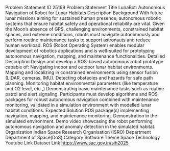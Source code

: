 Problem Statement ID 25169 Problem Statement Title LunaBot: Autonomous Navigation of Robot for Lunar Habitats Description Background With future lunar missions aiming for sustained human presence, autonomous robotic systems that ensure habitat safety and operational reliability are vital. Given the Moon’s absence of GPS, challenging environments, constrained habitat spaces, and extreme conditions, robots must navigate autonomously and perform routine maintenance tasks to support astronauts and reduce human workload. ROS (Robot Operating System) enables modular development of robotics applications and is well-suited for prototyping autonomous navigation, mapping, and maintenance functionalities. Detailed Description Design and develop a ROS-based autonomous robot prototype capable of: Navigating indoor and outdoor lunar habitat environments. Mapping and localizing in constrained environments using sensor fusion (LiDAR, cameras, IMU). Detecting obstacles and hazards for safe path planning. Monitoring habitat environmental parameters (like temperature and O2 level, etc.,) Demonstrating basic maintenance tasks such as routine patrol and alert signaling. Participants must develop algorithms and ROS packages for robust autonomous navigation combined with maintenance monitoring, validated in a simulation environment with modelled lunar habitat conditions. Expected Solution ROS package(s) implementing navigation, mapping, and maintenance monitoring. Demonstration in the simulated environment. Demo video showcasing the robot performing autonomous navigation and anomaly detection in the simulated habitat. Organization Indian Space Research Organisation (ISRO) Department Department of Space(DoS) Category Software Theme Space Technology Youtube Link Dataset Link https://www.sac.gov.in/sih2025